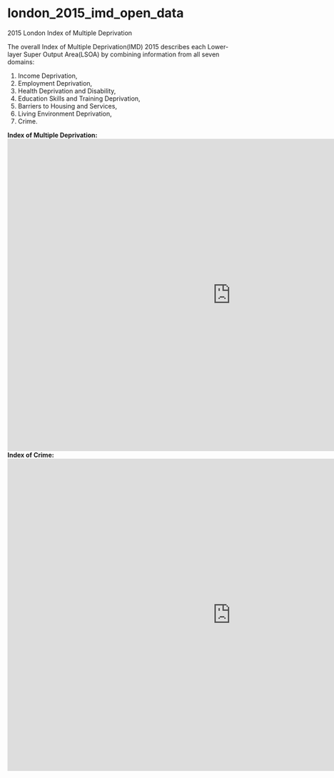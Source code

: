 # london_2015_imd_open_data
2015 London Index of Multiple Deprivation

<span style="font-weight: 400;">The overall Index of Multiple Deprivation(IMD) 2015 describes each Lower-layer Super Output Area(LSOA) by combining information from all seven domains: </span>
<ol>
	<li><span style="font-weight: 400;">Income Deprivation, </span></li>
	<li><span style="font-weight: 400;">Employment Deprivation, </span></li>
	<li><span style="font-weight: 400;">Health Deprivation and Disability, </span></li>
	<li><span style="font-weight: 400;">Education Skills and Training Deprivation, </span></li>
	<li><span style="font-weight: 400;">Barriers to Housing and Services, </span></li>
	<li><span style="font-weight: 400;">Living Environment Deprivation, </span></li>
	<li><span style="font-weight: 400;">Crime.</span></li>
</ol>
<strong>Index of Multiple Deprivation:</strong>

<iframe width="1000" height="700" scrolling="no" frameborder="no" src="https://fusiontables.google.com/embedviz?q=select+col32+from+17Ln41i1lynSD8WhkTmIJ5zGxyKmzJfBoaFR1xYDp&amp;viz=MAP&amp;h=false&amp;lat=51.49175602014006&amp;lng=-0.0012395610351632058&amp;t=1&amp;z=10&amp;l=col32&amp;y=2&amp;tmplt=2&amp;hml=KML"></iframe>
<strong>Index of Crime:</strong>
<iframe width="1000" height="700" scrolling="no" frameborder="no" src="https://fusiontables.google.com/embedviz?q=select+col32+from+17Ln41i1lynSD8WhkTmIJ5zGxyKmzJfBoaFR1xYDp&amp;viz=MAP&amp;h=false&amp;lat=51.50121401166276&amp;lng=-0.014114164306640031&amp;t=1&amp;z=12&amp;l=col32&amp;y=3&amp;tmplt=3&amp;hml=KML"></iframe>
